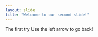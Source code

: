 ```yaml
---
layout: slide
title: "Welcome to our second slide!"
---
```

The first try
Use the left arrow to go back!